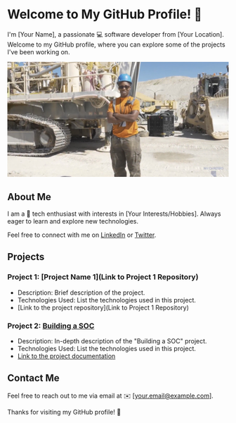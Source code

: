 # Welcome to My GitHub Profile! 👋

I'm [Your Name], a passionate 💻 software developer from [Your Location]. Welcome to my GitHub profile, where you can explore some of the projects I've been working on.

<p align="center">
  <img src="https://github.com/Flash028/Flash028/blob/1fbe927448354f78c777b7195a4d91a745ed6a82/IMG_2025.jpg" alt="Profile Image" width="650">
</p>

## About Me

I am a 🚀 tech enthusiast with interests in [Your Interests/Hobbies]. Always eager to learn and explore new technologies.

Feel free to connect with me on [LinkedIn](https://www.linkedin.com/in/your-linkedin-profile) or [Twitter](https://twitter.com/your-twitter-handle).

## Projects

### Project 1: [Project Name 1](Link to Project 1 Repository)

- Description: Brief description of the project.
- Technologies Used: List the technologies used in this project.
- [Link to the project repository](Link to Project 1 Repository)

### Project 2: [Building a SOC](building-a-soc/building-a-soc.md)

- Description: In-depth description of the "Building a SOC" project.
- Technologies Used: List the technologies used in this project.
- [Link to the project documentation](building-a-soc/building-a-soc.md)

<!-- Add more projects as needed -->

## Contact Me

Feel free to reach out to me via email at ✉️ [your.email@example.com].

Thanks for visiting my GitHub profile! 🚀

